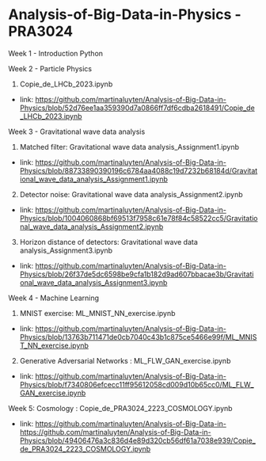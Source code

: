# Analysis-of-Big-Data-in-Physics - PRA3024

Week 1 - Introduction Python

Week 2 - Particle Physics 

1. Copie_de_LHCb_2023.ipynb
  - link: https://github.com/martinaluyten/Analysis-of-Big-Data-in-Physics/blob/52d76ee1aa359390d7a0866ff7df6cdba2618491/Copie_de_LHCb_2023.ipynb

Week 3 - Gravitational wave data analysis

1. Matched filter: Gravitational wave data analysis_Assignment1.ipynb
  - link: https://github.com/martinaluyten/Analysis-of-Big-Data-in-Physics/blob/88733890390196c6784aa4088c19d7232b68184d/Gravitational_wave_data_analysis_Assignment1.ipynb

2. Detector noise: Gravitational wave data analysis_Assignment2.ipynb
  - link: https://github.com/martinaluyten/Analysis-of-Big-Data-in-Physics/blob/1004060868bf69513f7958c61e78f84c58522cc5/Gravitational_wave_data_analysis_Assignment2.ipynb

3. Horizon distance of detectors: Gravitational wave data analysis_Assignment3.ipynb
  - link: https://github.com/martinaluyten/Analysis-of-Big-Data-in-Physics/blob/26f37de5dc6598be9cfa1b182d9ad607bbacae3b/Gravitational_wave_data_analysis_Assignment3.ipynb

Week 4 - Machine Learning

1. MNIST exercise: ML_MNIST_NN_exercise.ipynb
  - link: https://github.com/martinaluyten/Analysis-of-Big-Data-in-Physics/blob/13763b711471de0cb7040c43b1c875ce5466e99f/ML_MNIST_NN_exercise.ipynb

2. Generative Adversarial Networks : ML_FLW_GAN_exercise.ipynb
  - link: https://github.com/martinaluyten/Analysis-of-Big-Data-in-Physics/blob/f7340806efcecc11ff95612058cd009d10b65cc0/ML_FLW_GAN_exercise.ipynb

Week 5: Cosmology : Copie_de_PRA3024_2223_COSMOLOGY.ipynb
- link: https://github.com/martinaluyten/Analysis-of-Big-Data-in-https://github.com/martinaluyten/Analysis-of-Big-Data-in-Physics/blob/49406476a3c836d4e89d320cb56df61a7038e939/Copie_de_PRA3024_2223_COSMOLOGY.ipynb
